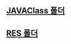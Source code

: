 
## [JAVAClass 폴더](https://github.com/dev-trams/AndroidJsonParsingByGson/tree/master/app/src/main/java/com/kbu/exam/gsonparsing)
## [RES 폴더](https://github.com/dev-trams/AndroidJsonParsingByGson/tree/master/app/src/main/res)
